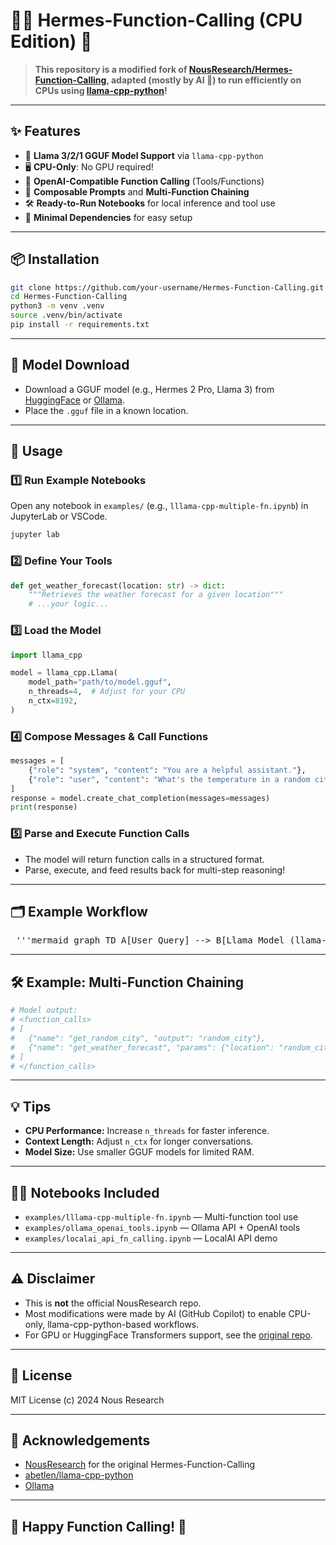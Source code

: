 # 🦙🔧 Hermes-Function-Calling (CPU Edition) 🚀

> **This repository is a modified fork of [NousResearch/Hermes-Function-Calling](https://github.com/NousResearch/Hermes-Function-Calling), adapted (mostly by AI 🤖) to run efficiently on CPUs using [llama-cpp-python](https://github.com/abetlen/llama-cpp-python)!**

---

## ✨ Features

- 🦙 **Llama 3/2/1 GGUF Model Support** via `llama-cpp-python`
- 🖥️ **CPU-Only**: No GPU required!
- 🔌 **OpenAI-Compatible Function Calling** (Tools/Functions)
- 🧩 **Composable Prompts** and **Multi-Function Chaining**
- 🛠️ **Ready-to-Run Notebooks** for local inference and tool use
- 📝 **Minimal Dependencies** for easy setup

---

## 📦 Installation

```bash
git clone https://github.com/your-username/Hermes-Function-Calling.git
cd Hermes-Function-Calling
python3 -m venv .venv
source .venv/bin/activate
pip install -r requirements.txt
```

---

## 🦙 Model Download

- Download a GGUF model (e.g., Hermes 2 Pro, Llama 3) from [HuggingFace](https://huggingface.co/NousResearch) or [Ollama](https://ollama.com/library).
- Place the `.gguf` file in a known location.

---

## 🚀 Usage

### 1️⃣ Run Example Notebooks

Open any notebook in `examples/` (e.g., `lllama-cpp-multiple-fn.ipynb`) in JupyterLab or VSCode.

```bash
jupyter lab
```

### 2️⃣ Define Your Tools

```python
def get_weather_forecast(location: str) -> dict:
    """Retrieves the weather forecast for a given location"""
    # ...your logic...
```

### 3️⃣ Load the Model

```python
import llama_cpp

model = llama_cpp.Llama(
    model_path="path/to/model.gguf",
    n_threads=4,  # Adjust for your CPU
    n_ctx=8192,
)
```

### 4️⃣ Compose Messages & Call Functions

```python
messages = [
    {"role": "system", "content": "You are a helpful assistant."},
    {"role": "user", "content": "What's the temperature in a random city?"}
]
response = model.create_chat_completion(messages=messages)
print(response)
```

### 5️⃣ Parse and Execute Function Calls

- The model will return function calls in a structured format.
- Parse, execute, and feed results back for multi-step reasoning!

---

## 🗂️ Example Workflow

<pre> '''mermaid graph TD A[User Query] --> B[Llama Model (llama-cpp-python)] B --> C{Function Call?} C -- Yes --> D[Parse & Execute Function] D --> E[Return Tool Result] E --> B C -- No --> F[Final Answer] ''' </pre>

---

## 🛠️ Example: Multi-Function Chaining

```python
# Model output:
# <function_calls>
# [
#   {"name": "get_random_city", "output": "random_city"},
#   {"name": "get_weather_forecast", "params": {"location": "random_city"}, "output": "temperature"}
# ]
# </function_calls>
```

---

## 💡 Tips

- **CPU Performance:** Increase `n_threads` for faster inference.
- **Context Length:** Adjust `n_ctx` for longer conversations.
- **Model Size:** Use smaller GGUF models for limited RAM.

---

## 🧑‍💻 Notebooks Included

- `examples/lllama-cpp-multiple-fn.ipynb` — Multi-function tool use
- `examples/ollama_openai_tools.ipynb` — Ollama API + OpenAI tools
- `examples/localai_api_fn_calling.ipynb` — LocalAI API demo

---

## ⚠️ Disclaimer

- This is **not** the official NousResearch repo.
- Most modifications were made by AI (GitHub Copilot) to enable CPU-only, llama-cpp-python-based workflows.
- For GPU or HuggingFace Transformers support, see the [original repo](https://github.com/NousResearch/Hermes-Function-Calling).

---

## 📝 License

MIT License (c) 2024 Nous Research

---

## 🤝 Acknowledgements

- [NousResearch](https://github.com/NousResearch) for the original Hermes-Function-Calling
- [abetlen/llama-cpp-python](https://github.com/abetlen/llama-cpp-python)
- [Ollama](https://ollama.com/)

---

## 🌟 Happy Function Calling! 🌟


